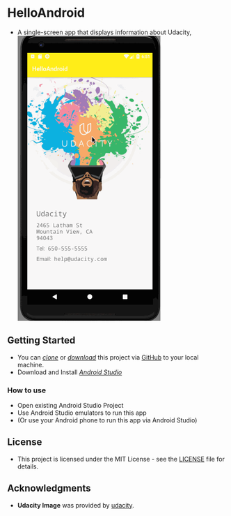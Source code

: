 # HelloAndroid
* A single-screen app that displays information about Udacity,
[![Image](image/udacityInfoPage.gif)](Image)

## Getting Started

* You can *[clone](https://github.com/arrickx/HelloAndroid.git)* or *[download](https://github.com/arrickx/HelloAndroid.git)* this project via [GitHub](https://github.com) to your local machine.
* Download and Install *[Android Studio](https://developer.android.com/studio/index.html)*

### How to use

* Open existing Android Studio Project
* Use Android Studio emulators to run this app
* (Or use your Android phone to run this app via Android Studio)


## License

* This project is licensed under the MIT License - see the [LICENSE](LICENSE) file for details.

## Acknowledgments

* **Udacity Image** was provided by [udacity](https://blog.udacity.com/2016/09/introducing-vr-developer-nanodegree-program.html).



